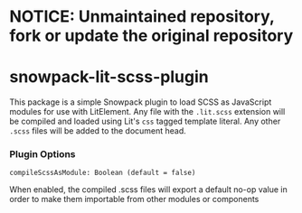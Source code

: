 # NOTICE: Unmaintained repository, fork or update the original repository

# snowpack-lit-scss-plugin

This package is a simple Snowpack plugin to load SCSS as JavaScript modules for use with LitElement. Any file with the `.lit.scss` extension will be compiled and loaded using Lit's `css` tagged template literal. Any other `.scss` files will be added to the document head.

### Plugin Options

```
compileScssAsModule: Boolean (default = false)
```
When enabled, the compiled .scss files will export a default no-op value in order to make them importable from other modules or components

